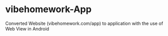 # vibehomework-App
Converted Website (vibehomework.com/app) to application with the use of Web View in Android

